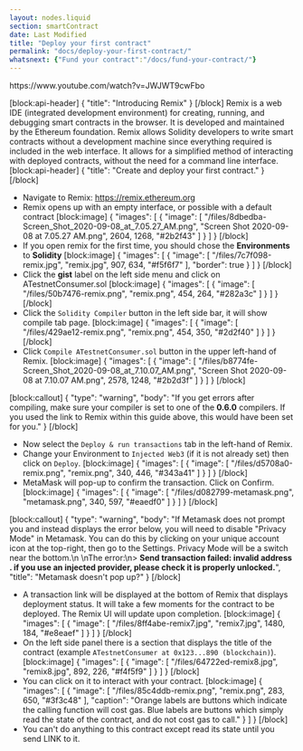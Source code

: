 ```yaml
---
layout: nodes.liquid
section: smartContract
date: Last Modified
title: "Deploy your first contract"
permalink: "docs/deploy-your-first-contract/"
whatsnext: {"Fund your contract":"/docs/fund-your-contract/"}
---
```


<p>
  https://www.youtube.com/watch?v=JWJWT9cwFbo
</p>

[block:api-header]
{
  "title": "Introducing Remix"
}
[/block]
Remix is a web IDE (integrated development environment) for creating, running, and debugging smart contracts in the browser. It is developed and maintained by the Ethereum foundation. Remix allows Solidity developers to write smart contracts without a development machine since everything required is included in the web interface. It allows for a simplified method of interacting with deployed contracts, without the need for a command line interface.
[block:api-header]
{
  "title": "Create and deploy your first contract."
}
[/block]
* Navigate to Remix: <a href="https://remix.ethereum.org/#version=soljson-v0.6.0+commit.26b70077.js&optimize=false&gist=9b71e0718d0ad3f2f9a6b2e4018cac82&evmVersion=null" target="_blank" rel="noreferrer, noopener">https://remix.ethereum.org</a>
* Remix opens up with an empty interface, or possible with a default contract
[block:image]
{
  "images": [
    {
      "image": [
        "/files/8dbedba-Screen_Shot_2020-09-08_at_7.05.27_AM.png",
        "Screen Shot 2020-09-08 at 7.05.27 AM.png",
        2604,
        1268,
        "#2b2f43"
      ]
    }
  ]
}
[/block]
* If you open remix for the first time, you should chose the **Environments** to **Solidity**
[block:image]
{
  "images": [
    {
      "image": [
        "/files/7c7f098-remix.jpg",
        "remix.jpg",
        907,
        634,
        "#f5f6f7"
      ],
      "border": true
    }
  ]
}
[/block]
* Click the **gist** label on the left side menu and click on ATestnetConsumer.sol
[block:image]
{
  "images": [
    {
      "image": [
        "/files/50b7476-remix.png",
        "remix.png",
        454,
        264,
        "#282a3c"
      ]
    }
  ]
}
[/block]
* Click the `Solidity Compiler` button in the left side bar, it will show compile tab page.
[block:image]
{
  "images": [
    {
      "image": [
        "/files/429ae12-remix.png",
        "remix.png",
        454,
        350,
        "#2d2f40"
      ]
    }
  ]
}
[/block]
* Click `Compile ATestnetConsumer.sol` button in the upper left-hand of Remix.
[block:image]
{
  "images": [
    {
      "image": [
        "/files/b8774fe-Screen_Shot_2020-09-08_at_7.10.07_AM.png",
        "Screen Shot 2020-09-08 at 7.10.07 AM.png",
        2578,
        1248,
        "#2b2d3f"
      ]
    }
  ]
}
[/block]

[block:callout]
{
  "type": "warning",
  "body": "If you get errors after compiling, make sure your compiler is set to one of the **0.6.0** compilers. If you used the link to Remix within this guide above, this would have been set for you."
}
[/block]
* Now select the `Deploy & run transactions` tab in the left-hand of Remix.
* Change your Environment to `Injected Web3` (if it is not already set) then click on `Deploy`.
[block:image]
{
  "images": [
    {
      "image": [
        "/files/d5708a0-remix.png",
        "remix.png",
        340,
        446,
        "#343a41"
      ]
    }
  ]
}
[/block]
* MetaMask will pop-up to confirm the transaction. Click on Confirm.
[block:image]
{
  "images": [
    {
      "image": [
        "/files/d082799-metamask.png",
        "metamask.png",
        340,
        597,
        "#eaedf0"
      ]
    }
  ]
}
[/block]

[block:callout]
{
  "type": "warning",
  "body": "If Metamask does not prompt you and instead displays the error below, you will need to disable \"Privacy Mode\" in Metamask. You can do this by clicking on your unique account icon at the top-right, then go to the Settings. Privacy Mode will be a switch near the bottom.\n&nbsp;\nThe error:\n> **Send transaction failed: invalid address . if you use an injected provider, please check it is properly unlocked.**",
  "title": "Metamask doesn't pop up?"
}
[/block]
* A transaction link will be displayed at the bottom of Remix that displays deployment status. 
It will take a few moments for the contract to be deployed. The Remix UI will update upon completion.
[block:image]
{
  "images": [
    {
      "image": [
        "/files/8ff4abe-remix7.jpg",
        "remix7.jpg",
        1480,
        184,
        "#e8eaef"
      ]
    }
  ]
}
[/block]
* On the left side panel there is a section that displays the title of the contract (example `ATestnetConsumer at 0x123...890 (blockchain)`). 
[block:image]
{
  "images": [
    {
      "image": [
        "/files/64722ed-remix8.jpg",
        "remix8.jpg",
        892,
        226,
        "#f4f5f9"
      ]
    }
  ]
}
[/block]
* You can click on it to interact with your contract.
[block:image]
{
  "images": [
    {
      "image": [
        "/files/85c4ddb-remix.png",
        "remix.png",
        283,
        650,
        "#3f3c48"
      ],
      "caption": "Orange labels are buttons which indicate the calling function will cost gas. Blue labels are buttons which simply read the state of the contract, and do not cost gas to call."
    }
  ]
}
[/block]
* You can't do anything to this contract except read its state until you send LINK to it.